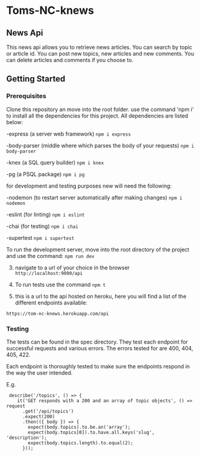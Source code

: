 # Toms-NC-knews

## News Api

This news api allows you to retrieve news articles. You can search by topic or article id. You can post new topics, new articles and new comments. You can delete articles and comments if you choose to. 

## Getting Started

### Prerequisites

Clone this repository an move into the root folder. use the command 'npm i' to install all the dependencies for this project. All dependencies are listed below:

-express (a server web framework) `npm i express`

-body-parser (middle where which parses the body of your requests) `npm i body-parser`

-knex (a SQL query builder) `npm i knex`

-pg (a PSQL package) `npm i pg`

for development and testing purposes new will need the following:

-nodemon (to restart server automatically after making changes) `npm i nodemon`

-eslint (for linting) `npm i eslint`

-chai (for testing) `npm i chai`

-supertest `npm i supertest`


To run the development server, move into the root directory of the project and use the command: `npm run dev`

3. navigate to a url of your choice in the browser `http://localhost:9090/api`

4. To run tests use the command `npm t`

5. this is a url to the api hosted on heroku, here you will find a list of the different endpoints available:

`https://tom-nc-knews.herokuapp.com/api`

### Testing

The tests can be found in the spec directory. They test each endpoint for successful requests and various errors.
The errors tested for are 400, 404, 405, 422.

Each endpoint is thoroughly tested to make sure the endpoints respond in the way the user intended.

E.g.

```
 describe('/topics', () => {
    it('GET responds with a 200 and an array of topic objects', () => request
      .get('/api/topics')
      .expect(200)
      .then(({ body }) => {
        expect(body.topics).to.be.an('array');
        expect(body.topics[0]).to.have.all.keys('slug', 'description');
        expect(body.topics.length).to.equal(2);
      }));
```



